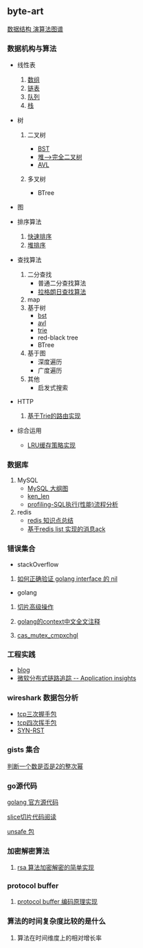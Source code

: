 ## byte-art

[数据结构 演算法图谱](./builder.png)

### 数据机构与算法
* 线性表
    1. [数组](linear_list/array)
    2. [链表](linear_list/my_list)
    3. [队列](linear_list/my_queue)
    4. [栈](linear_list/my_stack)
* 树
    1. 二叉树
        * [BST](tree/bst) 
        * [堆-->完全二叉树](my_sort/my_heap_sort)
        * [AVL](tree/avl)
        
    2. 多叉树
        * BTree    
* 图

* 排序算法
    1. [快速排序](my_sort/my_quick_sort)
    2. [堆排序](my_sort/my_heap_sort)
* 查找算法
     1. 二分查找
        * 普通二分查找算法
        * [拉格朗日查找算法](search/lagrange_searh)
     2. map 
     3. 基于树
        * [bst](tree/bst)
        * [avl](tree/avl)
        * [trie](tree/trie/main.go)
        * red-black tree
        * BTree
     4. 基于图
        * 深度遍历
        * 广度遍历
     5. 其他
        * 启发式搜索
* HTTP 
    1. [基于Trie的路由实现](tree/trie/route/main.go)   
    
* 综合运用
    * [LRU缓存策略实现](linear_list/my_list/lru/main.go)         

### 数据库

1. MySQL
    * [MySQL 大纲图](asset/mysql/mysql.png) 
    * [ken_len](mysql/key_len_calc_summary.md)
    * [profiling-SQL执行(性能)流程分析](asset/mysql/profile/first/start/data.md)
2. redis
    * [redis 知识点总结](asset/redis/redis.xmind)
    * [基于redis list 实现的消息ack](asset/redis/redis_ack/redis消息队列ack实现.md)

### 错误集合

* stackOverflow
1. [如何正确验证 golang interface 的 nil](stack_overflow/question/hiding_nil_values.md)
* golang 
1. [切片高级操作](golang/slice_advance.md) 

2. [golang的context中文全文注释](golang/context.md)    

3. [cas_mutex_cmpxchgl](golang/挖掘mutex_cas_cmpxchgl.md) 
### 工程实践
* [blog](https://www.jianshu.com/p/07cf4093536a)
* [微软分布式链路追踪 -- Application insights](https://docs.microsoft.com/en-us/azure/azure-monitor/app/app-insights-overview)

### wireshark 数据包分析
* [tcp三次握手包](wireshark_analysis/TCP的三次握手.md)
* [tcp四次挥手包](wireshark_analysis/TCP的四次挥手数据包.md)
* [SYN-RST](wireshark_analysis/客户端连接存活的主机但是没有服务的tcp包.md)

### gists 集合
[判断一个数是否是2的整次幂](/go_gist/is_power_of_two.go)    


### go源代码
[golang 官方源代码](https://go.googlesource.com/go/)

[slice切片代码阅读](go_gist/sl/slice_src_int.md)

[unsafe 包](go_gist/unsafe_sty/unsafe.md)

### 加密解密算法

1. [rsa 算法加密解密的简单实现](encryption/symmetric/rsa.md)

### protocol buffer

1. [protocol buffer 编码原理实现](encryption/protobuffer/data.md)

### 算法的时间复杂度比较的是什么
1. 算法在时间维度上的相对增长率